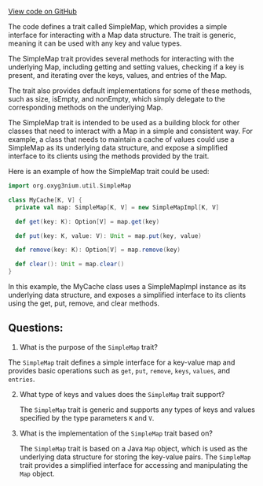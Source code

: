 [View code on GitHub](https://github.com/oxyg3nium/oxyg3nium/util/src/main/scala/org/oxyg3nium/util/SimpleMap.scala)

The code defines a trait called SimpleMap, which provides a simple interface for interacting with a Map data structure. The trait is generic, meaning it can be used with any key and value types. 

The SimpleMap trait provides several methods for interacting with the underlying Map, including getting and setting values, checking if a key is present, and iterating over the keys, values, and entries of the Map. 

The trait also provides default implementations for some of these methods, such as size, isEmpty, and nonEmpty, which simply delegate to the corresponding methods on the underlying Map. 

The SimpleMap trait is intended to be used as a building block for other classes that need to interact with a Map in a simple and consistent way. For example, a class that needs to maintain a cache of values could use a SimpleMap as its underlying data structure, and expose a simplified interface to its clients using the methods provided by the trait. 

Here is an example of how the SimpleMap trait could be used:

```scala
import org.oxyg3nium.util.SimpleMap

class MyCache[K, V] {
  private val map: SimpleMap[K, V] = new SimpleMapImpl[K, V]

  def get(key: K): Option[V] = map.get(key)

  def put(key: K, value: V): Unit = map.put(key, value)

  def remove(key: K): Option[V] = map.remove(key)

  def clear(): Unit = map.clear()
}
```

In this example, the MyCache class uses a SimpleMapImpl instance as its underlying data structure, and exposes a simplified interface to its clients using the get, put, remove, and clear methods.
## Questions: 
 1. What is the purpose of the `SimpleMap` trait?
   
   The `SimpleMap` trait defines a simple interface for a key-value map and provides basic operations such as `get`, `put`, `remove`, `keys`, `values`, and `entries`.

2. What type of keys and values does the `SimpleMap` trait support?
   
   The `SimpleMap` trait is generic and supports any types of keys and values specified by the type parameters `K` and `V`.

3. What is the implementation of the `SimpleMap` trait based on?
   
   The `SimpleMap` trait is based on a Java `Map` object, which is used as the underlying data structure for storing the key-value pairs. The `SimpleMap` trait provides a simplified interface for accessing and manipulating the `Map` object.